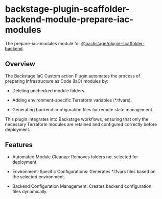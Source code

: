 # backstage-plugin-scaffolder-backend-module-prepare-iac-modules

The prepare-iac-modules module for [@backstage/plugin-scaffolder-backend](https://www.npmjs.com/package/@backstage/plugin-scaffolder-backend).

## Overview

The Backstage IaC Custom action Plugin automates the process of preparing Infrastructure as Code (IaC) modules by:

- Deleting unchecked module folders.

- Adding environment-specific Terraform variables (*.tfvars).

- Generating backend configuration files for remote state management.

This plugin integrates into Backstage workflows, ensuring that only the necessary Terraform modules are retained and configured correctly before deployment.

## Features

- Automated Module Cleanup: Removes folders not selected for deployment.

- Environment-Specific Configurations: Generates *.tfvars files based on the selected environment.

- Backend Configuration Management: Creates backend configuration files dynamically.


